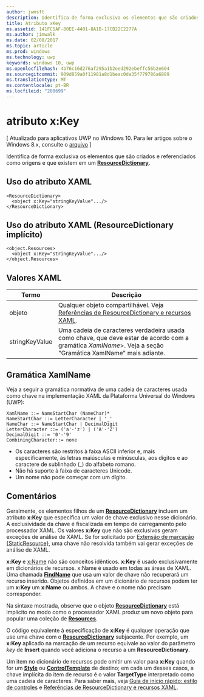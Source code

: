 ```yaml
---
author: jwmsft
description: Identifica de forma exclusiva os elementos que são criados e usados como referência de recursos e que existam em um ResourceDictionary.
title: Atributo xKey
ms.assetid: 141FC5AF-80EE-4401-8A1B-17CB22C2277A
ms.author: jimwalk
ms.date: 02/08/2017
ms.topic: article
ms.prod: windows
ms.technology: uwp
keywords: windows 10, uwp
ms.openlocfilehash: 4b76c16d276af295a1b2eed292ebeffc56b2e604
ms.sourcegitcommit: 909d859a0f11981a8d1beac0da35f779786a6889
ms.translationtype: MT
ms.contentlocale: pt-BR
ms.locfileid: "200699"
---
```

# <a name="xkey-attribute"></a>atributo x:Key

\[ Atualizado para aplicativos UWP no Windows 10. Para ler artigos sobre o Windows 8.x, consulte o [arquivo](http://go.microsoft.com/fwlink/p/?linkid=619132) \]

Identifica de forma exclusiva os elementos que são criados e referenciados como origens e que existem em um [**ResourceDictionary**](https://msdn.microsoft.com/library/windows/apps/br208794).

## <a name="xaml-attribute-usage"></a>Uso do atributo XAML

``` syntax
<ResourceDictionary>
  <object x:Key="stringKeyValue".../>
</ResourceDictionary>
```

## <a name="xaml-attribute-usage-implicit-resourcedictionary"></a>Uso do atributo XAML (**ResourceDictionary** implícito)

``` syntax
<object.Resources>
  <object x:Key="stringKeyValue".../>
</object.Resources>
```

## <a name="xaml-values"></a>Valores XAML

| Termo | Descrição |
|------|-------------|
| objeto | Qualquer objeto compartilhável. Veja [Referências de ResourceDictionary e recursos XAML](https://msdn.microsoft.com/library/windows/apps/mt187273). |
| stringKeyValue | Uma cadeia de caracteres verdadeira usada como chave, que deve estar de acordo com a gramática _XamlName_>. Veja a seção "Gramática XamlName" mais adiante. | 

##  <a name="xamlname-grammar"></a>Gramática XamlName

Veja a seguir a gramática normativa de uma cadeia de caracteres usada como chave na implementação XAML da Plataforma Universal do Windows (UWP):

``` syntax
XamlName ::= NameStartChar (NameChar)*
NameStartChar ::= LetterCharacter | '_'
NameChar ::= NameStartChar | DecimalDigit
LetterCharacter ::= ('a'-'z') | ('A'-'Z')
DecimalDigit ::= '0'-'9'
CombiningCharacter::= none
```

-   Os caracteres são restritos à faixa ASCII inferior e, mais especificamente, às letras maiúsculas e minúsculas, aos dígitos e ao caractere de sublinhado (\_) do alfabeto romano.
-   Não há suporte à faixa de caracteres Unicode.
-   Um nome não pode começar com um dígito.

## <a name="remarks"></a>Comentários

Geralmente, os elementos filhos de um [**ResourceDictionary**](https://msdn.microsoft.com/library/windows/apps/br208794) incluem um atributo **x:Key** que especifica um valor de chave exclusivo nesse dicionário. A exclusividade da chave é fiscalizada em tempo de carregamento pelo processador XAML. Os valores **x:Key** que não são exclusivos geram exceções de análise de XAML. Se for solicitado por [Extensão de marcação {StaticResource}](staticresource-markup-extension.md), uma chave não resolvida também vai gerar exceções de análise de XAML.

**x:Key** e [x:Name](x-name-attribute.md) não são conceitos idênticos. **x:Key** é usado exclusivamente em dicionários de recursos. x:Name é usado em todas as áreas de XAML. Uma chamada [**FindName**](https://msdn.microsoft.com/library/windows/apps/br208715) que usa um valor de chave não recuperará um recurso inserido. Objetos definidos em um dicionário de recursos podem ter um **x:Key** um **x:Name** ou ambos. A chave e o nome não precisam corresponder.

Na sintaxe mostrada, observe que o objeto [**ResourceDictionary**](https://msdn.microsoft.com/library/windows/apps/br208794) está implícito no modo como o processador XAML produz um novo objeto para popular uma coleção de [**Resources**](https://msdn.microsoft.com/library/windows/apps/br208740).

O código equivalente à especificação de **x:Key** é qualquer operação que use uma chave com o [**ResourceDictionary**](https://msdn.microsoft.com/library/windows/apps/br208794) subjacente. Por exemplo, um **x:Key** aplicado na marcação de um recurso equivale ao valor do parâmetro *key* de **Insert** quando você adiciona o recurso a um **ResourceDictionary**.

Um item no dicionário de recursos pode omitir um valor para **x:Key** quando for um [**Style**](https://msdn.microsoft.com/library/windows/apps/br208849) ou [**ControlTemplate**](https://msdn.microsoft.com/library/windows/apps/br209391) de destino; em cada um desses casos, a chave implícita do item de recurso é o valor **TargetType** interpretado como uma cadeia de caracteres. Para saber mais, veja [Guia de início rápido: estilo de controles](https://msdn.microsoft.com/library/windows/apps/hh465498) e [Referências de ResourceDictionary e recursos XAML](https://msdn.microsoft.com/library/windows/apps/mt187273).

